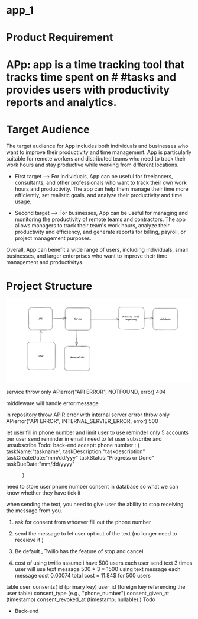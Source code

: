 # app_1


# Product Requirement

 # APp: app is a time tracking tool that tracks time spent on  # #tasks and provides users with productivity reports and analytics.

# Target Audience
  The target audience for App includes both individuals and businesses who want to improve their productivity and time management. App is particularly suitable for remote workers and distributed teams who need to track their work hours and stay productive while working from different locations.

  - First target --> For individuals, App can be useful for freelancers, consultants, and other professionals who want to track their own work hours and productivity. The app can help them manage their time more efficiently, set realistic goals, and analyze their productivity and time usage.

  - Second target --> For businesses, App can be useful for managing and monitoring the productivity of remote teams and contractors. The app allows managers to track their team's work hours, analyze their productivity and efficiency, and generate reports for billing, payroll, or project management purposes.

  Overall, App can benefit a wide range of users, including individuals, small businesses, and larger enterprises who want to improve their time management and productivitys.

# Project Structure
<img src="/assets/app_1_project_structure.png" alt="Alt text" title="Optional title">

 
service throw only APierror("API ERROR", NOTFOUND, error) 404

middleware will handle error.message

in repository throw APIR error with internal server errror
throw only APierror("API ERROR", INTERNAL_SERVIER_ERROR, error) 500

let user fill in phone number
 and limit user to use reminder only 5 accounts 
 per user
send reminder in email
i need to let user subscribe and unsubscribe
Todo:
  back-end 
    accept: phone number
          : {
            taskName:"taskname",
            taskDescription:"taskdescription"
            taskCreateDate:"mm/dd/yyy"
            taskStatus:"Progress or Done"
            taskDueDate:"mm/dd/yyyy"

          }







need to store user phone number consent in database so what we can know
whether they have tick it 

when sending the text, you need to give user the ability to stop receiving the message 
from you.

1. ask for consent from whoever fill out the phone number
2. send the message to let user opt out of the text (no longer need to receieve it )
3. Be default , Twilio has the feature of stop and cancel

4. cost of using twilio
  assume i have 500 users
  each user send text 3 times
  user will use text message 500 * 3 = 1500 using text message
  each message cost 0.00074
  total cost = 11.84$ for 500 users

table user_consents(
  id (primary key)
user_id (foreign key referencing the user table)
consent_type (e.g., "phone_number")
consent_given_at (timestamp)
consent_revoked_at (timestamp, nullable)
)
Todo
   - Back-end
     
